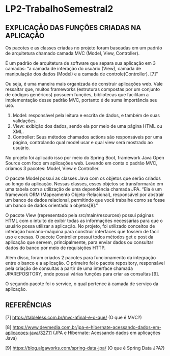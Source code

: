 # LP2-TrabalhoSemestral2

## EXPLICAÇÃO DAS FUNÇÕES CRIADAS NA APLICAÇÃO

Os pacotes e as classes criadas no projeto foram baseadas em um padrão de arquitetura chamado camada MVC (Model, View, Controller). 

É um padrão de arquitetura de software que separa sua aplicação em 3 camadas: “a camada de interação do usuário (View),  camada de manipulação dos dados (Model) e a camada de controle(Controller). [7]” 

Ou seja, é uma maneira mais organizada de construir aplicações web. Vale ressaltar que, muitos frameworks (estruturas compostas por um conjunto de códigos genéricos) possuem funções, bibliotecas que facilitam a implementação desse padrão MVC, portanto é de suma importância seu uso.

1. Model: responsável pela leitura e escrita de dados, e também de suas validações. 
2. View: exibição dos dados, sendo ela por meio de uma página HTML ou XML. 
3. Controller: Seus métodos chamados actions são responsáveis por uma página, controlando qual model usar e qual view será mostrado ao usuário.

No projeto foi aplicado isso por meio do Spring Boot, framework Java Open Source com foco em aplicações web. Levando em conta o padrão MVC, criamos 3 pacotes: Model, View e Controller.

O pacote Model possui as classes Java com os objetos que serão criados ao longo da aplicação. Nessas classes, esses objetos se transformarão em uma tabela com a utilização de uma dependência chamada JPA. “Ela é um framework ORM (Mapeamento Objeto-Relacional), responsável por abstrair um banco de dados relacional, permitindo que você trabalhe como se fosse um banco de dados orientado a objetos[8].”

O pacote View (representado pela src/main/resources) possui páginas HTML com o intuito de exibir todas as informações necessárias para que o usuário possa utilizar a aplicação. No projeto, foi utilizado conceitos de interação humano-máquina para construir interfaces que fossem de fácil uso e coesas.
O pacote Controller possui todos métodos get e post da aplicação que servem, principalmente, para enviar dados ou consultar dados do banco por meio de requisições HTTP.

Além disso, foram criados 2 pacotes para funcionamento da integração entre o banco e a aplicação. 
O primeiro foi o pacote repository, responsável pela criação de consultas a partir de uma interface chamada JPAREPOSITORY, onde possui várias funções para criar as consultas [9].

O segundo pacote foi o service, o qual pertence à camada de serviço da aplicação.

## REFERÊNCIAS
[7] https://tableless.com.br/mvc-afinal-e-o-que/  (O que é MVC?)

[8] https://www.devmedia.com.br/jpa-e-hibernate-acessando-dados-em-aplicacoes-java/32711 (JPA e Hibernate: Acessando dados em aplicações Java)

[9] https://blog.algaworks.com/spring-data-jpa/ (O que é Spring Data JPA?)

